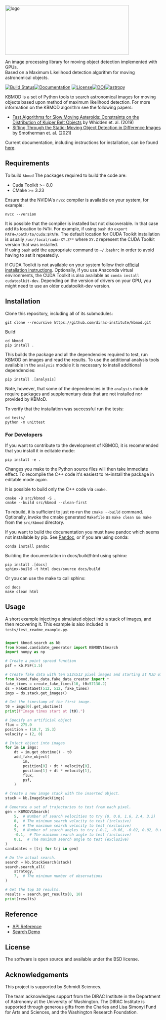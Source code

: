 <img src="https://gist.githubusercontent.com/PWhiddy/d42e66a9dd8e4af205a706f388a90ed4/raw/ae5bb87ada12538289852b58ba8e54b564a81584/kbmod.svg?sanitize=true" alt="logo" width="400" height="160"/>

An image processing library for moving object detection implemented with GPUs.  
Based on a Maximum Likelihood detection algorithm for moving astronomical objects.

[![Build Status](https://github.com/dirac-institute/kbmod/actions/workflows/canary_builds.yaml/badge.svg)](https://github.com/dirac-institute/kbmod/actions/workflows/test_build.yaml)[![Documentation](https://github.com/dirac-institute/kbmod/actions/workflows/build_docs.yaml/badge.svg)](https://epyc.astro.washington.edu/~kbmod/) [![License](https://img.shields.io/badge/License-BSD%202--Clause-orange.svg)](https://opensource.org/licenses/BSD-2-Clause)[![DOI](https://zenodo.org/badge/DOI/10.5281/zenodo.1342297.svg)](https://doi.org/10.5281/zenodo.1342297)[![astropy](http://img.shields.io/badge/powered%20by-AstroPy-orange.svg?style=flat)](http://www.astropy.org/)



KBMOD is a set of Python tools to search astronomical images for moving
objects based upon method of maximum likelihood detection. For more information on the KBMOD algorithm see the following papers:
* [Fast Algorithms for Slow Moving Asteroids: Constraints on the Distribution of Kuiper Belt Objects](https://ui.adsabs.harvard.edu/abs/2019AJ....157..119W/abstract) by Whidden et. al. (2019)
* [Sifting Through the Static: Moving Object Detection in Difference Images](https://arxiv.org/abs/2109.03296) by Smotherman et. al. (2021)

Current documentation, including instructions for installation, can be found [here](https://epyc.astro.washington.edu/~kbmod/).


## Requirements

To build `kbmod` The packages required to build the code are:
* Cuda Toolkit >= 8.0
* CMake >= 3.23

Ensure that the NVIDIA's `nvcc` compiler is available on your system, for example:
```
nvcc --version
```
It is possible that the compiler is installed but not discoverable. In that case add its location to `PATH`. For example, if using `bash`  do `export PATH=/path/to/cuda:$PATH`. The default location for CUDA Toolkit installation is usually `/usr/local/cuda-XY.Z**` where `XY.Z` represent the CUDA Toolkit version that was installed.    
If using `bash` add the appropriate command to `~/.bashrc` in order to avoid having to set it repeatedly.

If CUDA Toolkit is not available on your system follow their [official installation instructions](https://developer.nvidia.com/cuda-toolkit). Optionally, if you use Anaconda virtual environments, the CUDA Toolkit is also available as `conda install cudatoolkit-dev`. Depending on the version of drivers on your GPU, you might need to use an older cudatoolkit-dev version.

## Installation

Clone this repository, including all of its submodules:
```
git clone --recursive https://github.com/dirac-institute/kbmod.git
```

Build
```
cd kbmod
pip install .
```

This builds the package and all the dependencies required to test, run KBMOD on images and read the results. To use the additional analysis tools available in the `analysis` module it is necessary to install additional dependencies:
```
pip install .[analysis]
```
Note, however, that some of the dependencies in the `analysis` module require packages and supplementary data that are not installed nor provided by KBMoD. 

To verify that the installation was successful run the tests:
```
cd tests/
python -m unittest
```

### For Developers

If you want to contribute to the development of KBMOD, it is recommended that you install it in editable mode:
```
pip install -e .
```
Changes you make to the Python source files will then take immediate effect. To recompile the C++ code it's easiest to re-install the package in editable mode again. 

It is possible to build only the C++ code via `cmake`. 
```
cmake -B src/kbmod -S .
cmake --build src/kbmod --clean-first
```
To rebuild, it is sufficient to just re-run the `cmake --build` command. Optionally, invoke the cmake generated `Makefile` as `make clean && make` from the `src/kbmod` directory.

If you want to build the documentation you must have pandoc which seems not installable by pip.
See [Pandoc](https://pandoc.org/installing.html), or if you are using conda:
```
conda install pandoc
```
Building the documentation in docs/build/html using sphinx:
```
pip install .[docs]
sphinx-build -t html docs/source docs/build
```
Or you can use the make to call sphinx:
```
cd docs
make clean html
```
## Usage

A short example injecting a simulated object into a stack of images, and then recovering it. This example is also included in `tests/test_readme_example.py`.

```python

import kbmod.search as kb
from kbmod.candidate_generator import KBMODV1Search
import numpy as np

# Create a point spread function
psf = kb.PSF(1.5)

# Create fake data with ten 512x512 pixel images and starting at MJD of 57130.2.
from kbmod.fake_data.fake_data_creator import *
fake_times = create_fake_times(10, t0=57130.2)
ds = FakeDataSet(512, 512, fake_times)
imgs = ds.stack.get_images()

# Get the timestamp of the first image.
t0 = imgs[0].get_obstime()
print(f"Image times start at {t0}.")

# Specify an artificial object
flux = 275.0
position = (10.7, 15.3)
velocity = (2, 0)

# Inject object into images
for im in imgs:
    dt = im.get_obstime() - t0
    add_fake_object(
        im,
        position[0] + dt * velocity[0],
        position[1] + dt * velocity[1],
        flux,
        psf,
    )

# Create a new image stack with the inserted object.
stack = kb.ImageStack(imgs)

# Generate a set of trajectories to test from each pixel.
gen = KBMODV1Search(
    5,  # Number of search velocities to try (0, 0.8, 1.6, 2.4, 3.2)
    0,  # The minimum search velocity to test (inclusive)
    4,  # The maximum search velocity to test (exclusive)
    5,  # Number of search angles to try (-0.1, -0.06, -0.02, 0.02, 0.6)
    -0.1,  # The minimum search angle to test (inclusive)
    0.1,  # The maximum search angle to test (exclusive)
)
candidates = [trj for trj in gen]

# Do the actual search.
search = kb.StackSearch(stack)
search.search_all(
    strategy,
    7,  # The minimum number of observations
)

# Get the top 10 results.
results = search.get_results(0, 10)
print(results)
```

## Reference

* [API Reference](notebooks/Kbmod_Reference.ipynb)
* [Search Demo](notebooks/KBMOD_Demo.ipynb)

## License

The software is open source and available under the BSD license.

## Acknowledgements

This project is supported by Schmidt Sciences.

The team acknowledges support from the DIRAC Institute in the Department of Astronomy at the University of Washington. The DIRAC Institute is supported through generous gifts from the Charles and Lisa Simonyi Fund for Arts and Sciences, and the Washington Research Foundation.
